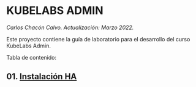 # KUBELABS ADMIN<!-- omit in TOC -->
*Carlos Chacón Calvo. Actualización: Marzo 2022.*

Este proyecto contiene la guía de laboratorio para el desarrollo del curso KubeLabs Admin. <!-- omit in TOC -->

Tabla de contenido:

## 01. [Instalación HA](./01.Instalación.md)
